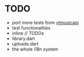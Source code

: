 # TODO

- port more tests from [ytmusicapi](https://github.com/sigma67/ytmusicapi)
- test functionalities
- inline // TODOs
- library.dart
- uploads.dart
- the whole i18n system
